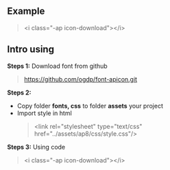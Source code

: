 ## Example

> &lt;i class="-ap icon-download"&gt;&lt;/i&gt;

## Intro using

**Steps 1:**
Download font from github

> https://github.com/ogdp/font-apicon.git

**Steps 2:**

- Copy folder **fonts, css** to folder **assets** your project
- Import style in html
  > &lt;link rel="stylesheet" type="text/css" href="../assets/ap8/css/style.css"/&gt;

**Steps 3:**
Using code

> &lt;i class="-ap icon-download"&gt;&lt;/i&gt;
